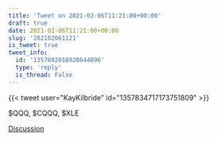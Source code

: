 ```yaml
---
title: 'Tweet on 2021-02-06T11:21:00+00:00'
draft: true
date: 2021-02-06T11:21:00+00:00
slug: '202102061121'
is_tweet: true
tweet_info:
  id: '1357892018928644096'
  type: 'reply'
  is_thread: False
---
```




{{< tweet user="KayKilbride" id="1357834717173751809" >}}

$QQQ, $CQQQ, $XLE

[Discussion](https://x.com/sytelus/status/1357892018928644096)
